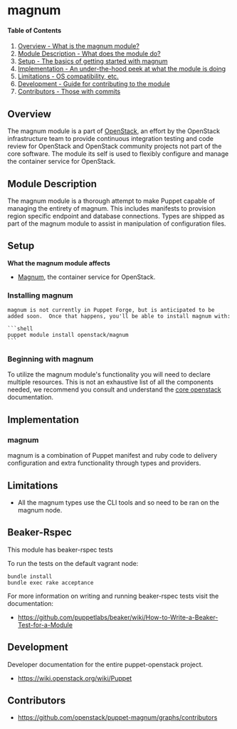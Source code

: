 magnum
=======

#### Table of Contents

1. [Overview - What is the magnum module?](#overview)
2. [Module Description - What does the module do?](#module-description)
3. [Setup - The basics of getting started with magnum](#setup)
4. [Implementation - An under-the-hood peek at what the module is doing](#implementation)
5. [Limitations - OS compatibility, etc.](#limitations)
6. [Development - Guide for contributing to the module](#development)
7. [Contributors - Those with commits](#contributors)

Overview
--------

The magnum module is a part of [OpenStack](https://github.com/openstack), an effort by the OpenStack infrastructure team to provide continuous integration testing and code review for OpenStack and OpenStack community projects not part of the core software.  The module its self is used to flexibly configure and manage the container service for OpenStack.

Module Description
------------------

The magnum module is a thorough attempt to make Puppet capable of managing the entirety of magnum.  This includes manifests to provision region specific endpoint and database connections.  Types are shipped as part of the magnum module to assist in manipulation of configuration files.

Setup
-----

**What the magnum module affects**

* [Magnum](https://wiki.openstack.org/wiki/Magnum), the container service for OpenStack.

### Installing magnum

    magnum is not currently in Puppet Forge, but is anticipated to be added soon.  Once that happens, you'll be able to install magnum with:

    ```shell
    puppet module install openstack/magnum
    ```
### Beginning with magnum

To utilize the magnum module's functionality you will need to declare multiple resources. This is not an exhaustive list of all the components needed, we recommend you consult and understand the [core openstack](http://docs.openstack.org) documentation.

Implementation
--------------

### magnum

magnum is a combination of Puppet manifest and ruby code to delivery configuration and extra functionality through types and providers.

Limitations
------------

* All the magnum types use the CLI tools and so need to be ran on the magnum node.

Beaker-Rspec
------------

This module has beaker-rspec tests

To run the tests on the default vagrant node:

```shell
bundle install
bundle exec rake acceptance
```

For more information on writing and running beaker-rspec tests visit the documentation:

* https://github.com/puppetlabs/beaker/wiki/How-to-Write-a-Beaker-Test-for-a-Module

Development
-----------

Developer documentation for the entire puppet-openstack project.

* https://wiki.openstack.org/wiki/Puppet

Contributors
------------

* https://github.com/openstack/puppet-magnum/graphs/contributors
